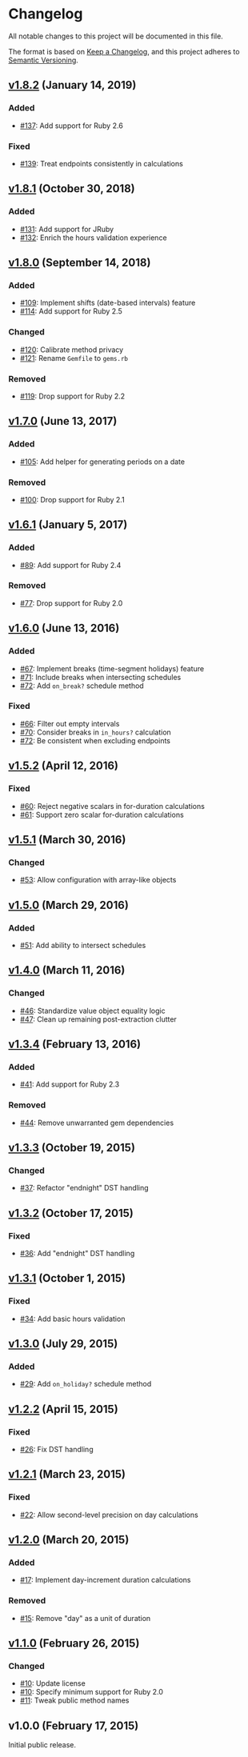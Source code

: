 # Changelog

All notable changes to this project will be documented in this file.

The format is based on [Keep a Changelog](https://keepachangelog.com/en/1.0.0/),
and this project adheres to [Semantic Versioning](https://semver.org/spec/v2.0.0.html).

## [v1.8.2] (January 14, 2019)

### Added

- [#137](https://github.com/zendesk/biz/pull/137): Add support for Ruby 2.6

### Fixed

- [#139](https://github.com/zendesk/biz/pull/139): Treat endpoints consistently in calculations

## [v1.8.1] (October 30, 2018)

### Added

- [#131](https://github.com/zendesk/biz/pull/131): Add support for JRuby
- [#132](https://github.com/zendesk/biz/pull/132): Enrich the hours validation experience

## [v1.8.0] (September 14, 2018)

### Added

- [#109](https://github.com/zendesk/biz/pull/109): Implement shifts (date-based intervals) feature
- [#114](https://github.com/zendesk/biz/pull/114): Add support for Ruby 2.5

### Changed

- [#120](https://github.com/zendesk/biz/pull/120): Calibrate method privacy
- [#121](https://github.com/zendesk/biz/pull/121): Rename `Gemfile` to `gems.rb`

### Removed

- [#119](https://github.com/zendesk/biz/pull/119): Drop support for Ruby 2.2

## [v1.7.0] (June 13, 2017)

### Added

- [#105](https://github.com/zendesk/biz/pull/105): Add helper for generating periods on a date

### Removed

- [#100](https://github.com/zendesk/biz/pull/100): Drop support for Ruby 2.1

## [v1.6.1] (January 5, 2017)

### Added

- [#89](https://github.com/zendesk/biz/pull/89): Add support for Ruby 2.4

### Removed

- [#77](https://github.com/zendesk/biz/pull/77): Drop support for Ruby 2.0

## [v1.6.0] (June 13, 2016)

### Added

- [#67](https://github.com/zendesk/biz/pull/67): Implement breaks (time-segment holidays) feature
- [#71](https://github.com/zendesk/biz/pull/71): Include breaks when intersecting schedules
- [#72](https://github.com/zendesk/biz/pull/72): Add `on_break?` schedule method

### Fixed

- [#66](https://github.com/zendesk/biz/pull/66): Filter out empty intervals
- [#70](https://github.com/zendesk/biz/pull/70): Consider breaks in `in_hours?` calculation
- [#72](https://github.com/zendesk/biz/pull/72): Be consistent when excluding endpoints

## [v1.5.2] (April 12, 2016)

### Fixed

- [#60](https://github.com/zendesk/biz/pull/60): Reject negative scalars in for-duration calculations
- [#61](https://github.com/zendesk/biz/pull/61): Support zero scalar for-duration calculations

## [v1.5.1] (March 30, 2016)

### Changed

- [#53](https://github.com/zendesk/biz/pull/53): Allow configuration with array-like objects

## [v1.5.0] (March 29, 2016)

### Added

- [#51](https://github.com/zendesk/biz/pull/51): Add ability to intersect schedules

## [v1.4.0] (March 11, 2016)

### Changed

- [#46](https://github.com/zendesk/biz/pull/46): Standardize value object equality logic
- [#47](https://github.com/zendesk/biz/pull/47): Clean up remaining post-extraction clutter

## [v1.3.4] (February 13, 2016)

### Added

- [#41](https://github.com/zendesk/biz/pull/41): Add support for Ruby 2.3

### Removed

- [#44](https://github.com/zendesk/biz/pull/44): Remove unwarranted gem dependencies

## [v1.3.3] (October 19, 2015)

### Changed

- [#37](https://github.com/zendesk/biz/pull/37): Refactor "endnight" DST handling

## [v1.3.2] (October 17, 2015)

### Fixed

- [#36](https://github.com/zendesk/biz/pull/36): Add "endnight" DST handling

## [v1.3.1] (October 1, 2015)

### Fixed

- [#34](https://github.com/zendesk/biz/pull/34): Add basic hours validation

## [v1.3.0] (July 29, 2015)

### Added

- [#29](https://github.com/zendesk/biz/pull/29): Add `on_holiday?` schedule method

## [v1.2.2] (April 15, 2015)

### Fixed

- [#26](https://github.com/zendesk/biz/pull/26): Fix DST handling

## [v1.2.1] (March 23, 2015)

### Fixed

- [#22](https://github.com/zendesk/biz/pull/22): Allow second-level precision on day calculations

## [v1.2.0] (March 20, 2015)

### Added

- [#17](https://github.com/zendesk/biz/pull/17): Implement day-increment duration calculations

### Removed

- [#15](https://github.com/zendesk/biz/pull/15): Remove "day" as a unit of duration

## [v1.1.0] (February 26, 2015)

### Changed

- [#10](https://github.com/zendesk/biz/pull/10): Update license
- [#10](https://github.com/zendesk/biz/pull/10): Specify minimum support for Ruby 2.0
- [#11](https://github.com/zendesk/biz/pull/11): Tweak public method names

## v1.0.0 (February 17, 2015)

Initial public release.

[v1.8.2]: https://github.com/zendesk/biz/compare/v1.8.1...v1.8.2
[v1.8.1]: https://github.com/zendesk/biz/compare/v1.8.0...v1.8.1
[v1.8.0]: https://github.com/zendesk/biz/compare/v1.7.0...v1.8.0
[v1.7.0]: https://github.com/zendesk/biz/compare/v1.6.1...v1.7.0
[v1.6.1]: https://github.com/zendesk/biz/compare/v1.6.0...v1.6.1
[v1.6.0]: https://github.com/zendesk/biz/compare/v1.5.2...v1.6.0
[v1.5.2]: https://github.com/zendesk/biz/compare/v1.5.1...v1.5.2
[v1.5.1]: https://github.com/zendesk/biz/compare/v1.5.0...v1.5.1
[v1.5.0]: https://github.com/zendesk/biz/compare/v1.4.0...v1.5.0
[v1.4.0]: https://github.com/zendesk/biz/compare/v1.3.4...v1.4.0
[v1.3.4]: https://github.com/zendesk/biz/compare/v1.3.3...v1.3.4
[v1.3.3]: https://github.com/zendesk/biz/compare/v1.3.2...v1.3.3
[v1.3.2]: https://github.com/zendesk/biz/compare/v1.3.1...v1.3.2
[v1.3.1]: https://github.com/zendesk/biz/compare/v1.3.0...v1.3.1
[v1.3.0]: https://github.com/zendesk/biz/compare/v1.2.2...v1.3.0
[v1.2.2]: https://github.com/zendesk/biz/compare/v1.2.1...v1.2.2
[v1.2.1]: https://github.com/zendesk/biz/compare/v1.2.0...v1.2.1
[v1.2.0]: https://github.com/zendesk/biz/compare/v1.1.0...v1.2.0
[v1.1.0]: https://github.com/zendesk/biz/compare/v1.0.0...v1.1.0
